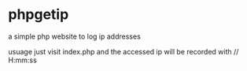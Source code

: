 phpgetip
========

a simple php website to log ip addresses

usuage just visit index.php and the accessed ip will be recorded with /<yourtimezone>/ H:mm:ss

